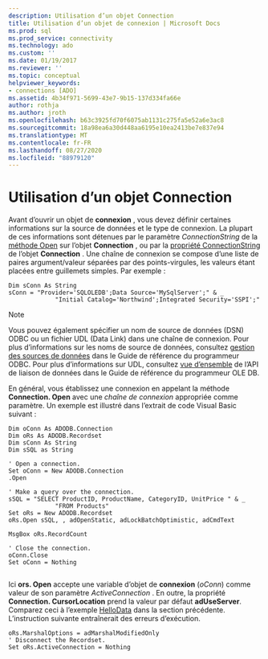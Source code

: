 ```yaml
---
description: Utilisation d’un objet Connection
title: Utilisation d’un objet de connexion | Microsoft Docs
ms.prod: sql
ms.prod_service: connectivity
ms.technology: ado
ms.custom: ''
ms.date: 01/19/2017
ms.reviewer: ''
ms.topic: conceptual
helpviewer_keywords:
- connections [ADO]
ms.assetid: 4b34f971-5699-43e7-9b15-137d334fa66e
author: rothja
ms.author: jroth
ms.openlocfilehash: b63c3925fd70f6075ab1131c275fa5e52a6e3ac8
ms.sourcegitcommit: 18a98ea6a30d448aa6195e10ea2413be7e837e94
ms.translationtype: MT
ms.contentlocale: fr-FR
ms.lasthandoff: 08/27/2020
ms.locfileid: "88979120"
---
```

# <a name="using-a-connection-object"></a>Utilisation d’un objet Connection
Avant d’ouvrir un objet de **connexion** , vous devez définir certaines informations sur la source de données et le type de connexion. La plupart de ces informations sont détenues par le paramètre *ConnectionString* de la [méthode Open](../../../ado/reference/ado-api/open-method-ado-connection.md) sur l’objet **Connection** , ou par la [propriété ConnectionString](../../../ado/reference/ado-api/connectionstring-property-ado.md) de l’objet **Connection** . Une chaîne de connexion se compose d’une liste de paires argument/valeur séparées par des points-virgules, les valeurs étant placées entre guillemets simples. Par exemple :  
  
```  
Dim sConn As String  
sConn = "Provider='SQLOLEDB';Data Source='MySqlServer';" & _  
             "Initial Catalog='Northwind';Integrated Security='SSPI';"  
```  
  
> [!NOTE]
>  Vous pouvez également spécifier un nom de source de données (DSN) ODBC ou un fichier UDL (Data Link) dans une chaîne de connexion. Pour plus d’informations sur les noms de source de données, consultez [gestion des sources de données](../../../odbc/admin/managing-data-sources.md) dans le Guide de référence du programmeur ODBC. Pour plus d’informations sur UDL, consultez [vue d’ensemble](https://msdn.microsoft.com/95c180ea-bd4f-4dca-b95a-576afd135bbc) de l’API de liaison de données dans le Guide de référence du programmeur OLE DB.  
  
 En général, vous établissez une connexion en appelant la méthode **Connection. Open** avec une *chaîne de connexion* appropriée comme paramètre. Un exemple est illustré dans l’extrait de code Visual Basic suivant :  
  
```  
Dim oConn As ADODB.Connection  
Dim oRs As ADODB.Recordset  
Dim sConn As String  
Dim sSQL as String  
  
' Open a connection.  
Set oConn = New ADODB.Connection  
.Open   
  
' Make a query over the connection.  
sSQL = "SELECT ProductID, ProductName, CategoryID, UnitPrice " & _  
             "FROM Products"  
Set oRs = New ADODB.Recordset  
oRs.Open sSQL, , adOpenStatic, adLockBatchOptimistic, adCmdText  
  
MsgBox oRs.RecordCount  
  
' Close the connection.  
oConn.Close  
Set oConn = Nothing  
  
```  
  
 Ici **ors. Open** accepte une variable d’objet de **connexion** (*oConn*) comme valeur de son paramètre *ActiveConnection* . En outre, la propriété **Connection. CursorLocation** prend la valeur par défaut **adUseServer**. Comparez ceci à l’exemple [HelloData](../../../ado/guide/data/hellodata-a-simple-ado-application.md) dans la section précédente. L’instruction suivante entraînerait des erreurs d’exécution.  
  
```  
oRs.MarshalOptions = adMarshalModifiedOnly  
' Disconnect the Recordset.  
Set oRs.ActiveConnection = Nothing  
```
